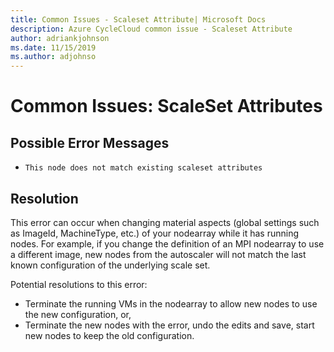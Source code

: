 ```yaml
---
title: Common Issues - Scaleset Attribute| Microsoft Docs
description: Azure CycleCloud common issue - Scaleset Attribute
author: adriankjohnson
ms.date: 11/15/2019
ms.author: adjohnso
---
```

# Common Issues: ScaleSet Attributes

## Possible Error Messages

- `This node does not match existing scaleset attributes`

## Resolution

This error can occur when changing material aspects (global settings such as ImageId, MachineType, etc.) of your nodearray while it has running nodes. For example, if you change the definition of an MPI nodearray to use a different image, new nodes from the autoscaler will not match the last known configuration of the underlying scale set. 

Potential resolutions to this error:
- Terminate the running VMs in the nodearray to allow new nodes to use the new configuration, or, 
- Terminate the new nodes with the error, undo the edits and save, start new nodes to keep the old configuration.